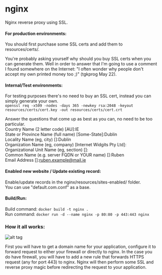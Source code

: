 # nginx
Nginx reverse proxy using SSL.  

#### For production environments:  
You should first purchase some SSL certs and add them to resources/certs/.  

You're probably asking yourself why should you buy SSL certs when you can generate them. Well in order to answer that I'm going to use a comment I found somewhere on the Internet: "I often wonder why people don't accept my own printed money too ;)" (tgkprog May 22).  

#### Internal/Test environments:  
For testing purposes there's no need to buy an SSL cert, instead you can simply generate your own.  
`openssl req -x509 -nodes -days 365 -newkey rsa:2048 -keyout resources/certs/cert.key -out resources/certs/cert.crt`  

Answer the questions that come up as best as you can, no need to be too particular.  
Country Name (2 letter code) [AU]:IE  
State or Province Name (full name) [Some-State]:Dublin  
Locality Name (eg, city) []:Dublin  
Organization Name (eg, company) [Internet Widgits Pty Ltd]:  
Organizational Unit Name (eg, section) []:  
Common Name (e.g. server FQDN or YOUR name) []:Ruben  
Email Address []:ruben.example@mail.ie   

#### Enabled new website / Update existing record:  
Enable/update records in the nginx/resources/sites-enabled/ folder.  
You can use "default.com.conf" as a base.  

#### Build/Run:  
Build command: `docker build -t nginx .`  
Run command: `docker run -d --name nginx -p 80:80 -p 443:443 nginx`

### How it all works:  
![alt tag](https://github.com/vasconr2/nginx/blob/master/Stack.png)  

First you will have to get a domain name for your application, configure it to forward request to either your firewall or directly to nginx. In the case you do have firewall, you will have to add a new rule that forwards HTTPS request (any for port 443) to nginx. Nginx will then perform some SSL and reverse proxy magic before redirecting the request to your application.  

